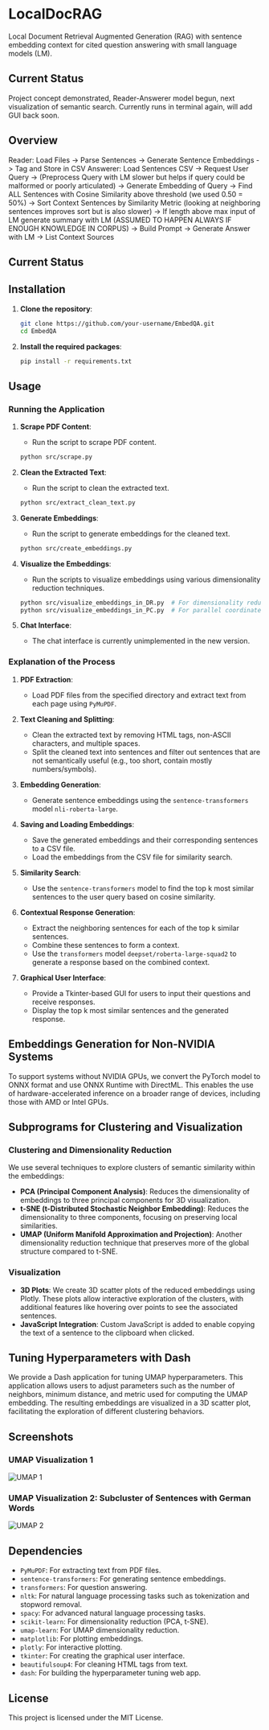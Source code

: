 # LocalDocRAG

Local Document Retrieval Augmented Generation (RAG) with sentence embedding context for cited question answering with small language models (LM).

## Current Status

Project concept demonstrated, Reader-Answerer model begun, next visualization of semantic search. Currently runs in terminal again, will add GUI back soon.

## Overview

Reader: Load Files -> Parse Sentences -> Generate Sentence Embeddings -> Tag and Store in CSV
Answerer: Load Sentences CSV -> Request User Query -> (Preprocess Query with LM slower but helps if query could be malformed or poorly articulated) -> Generate Embedding of Query -> Find ALL Sentences with Cosine Similarity above threshold (we used 0.50 = 50%) -> Sort Context Sentences by Similarity Metric (looking at neighboring sentences improves sort but is also slower) -> If length above max input of LM generate summary with LM (ASSUMED TO HAPPEN ALWAYS IF ENOUGH KNOWLEDGE IN CORPUS) -> Build Prompt -> Generate Answer with LM -> List Context Sources

## Current Status

## Installation

1. **Clone the repository**:

    ```sh
    git clone https://github.com/your-username/EmbedQA.git
    cd EmbedQA
    ```

2. **Install the required packages**:

    ```sh
    pip install -r requirements.txt
    ```

## Usage

### Running the Application

1. **Scrape PDF Content**:
    - Run the script to scrape PDF content.

    ```sh
    python src/scrape.py
    ```

2. **Clean the Extracted Text**:
    - Run the script to clean the extracted text.

    ```sh
    python src/extract_clean_text.py
    ```

3. **Generate Embeddings**:
    - Run the script to generate embeddings for the cleaned text.

    ```sh
    python src/create_embeddings.py
    ```

4. **Visualize the Embeddings**:
    - Run the scripts to visualize embeddings using various dimensionality reduction techniques.

    ```sh
    python src/visualize_embeddings_in_DR.py  # For dimensionality reduction visualization
    python src/visualize_embeddings_in_PC.py  # For parallel coordinates visualization
    ```

5. **Chat Interface**:
    - The chat interface is currently unimplemented in the new version.

### Explanation of the Process

1. **PDF Extraction**:
    - Load PDF files from the specified directory and extract text from each page using `PyMuPDF`.

2. **Text Cleaning and Splitting**:
    - Clean the extracted text by removing HTML tags, non-ASCII characters, and multiple spaces.
    - Split the cleaned text into sentences and filter out sentences that are not semantically useful (e.g., too short, contain mostly numbers/symbols).

3. **Embedding Generation**:
    - Generate sentence embeddings using the `sentence-transformers` model `nli-roberta-large`.

4. **Saving and Loading Embeddings**:
    - Save the generated embeddings and their corresponding sentences to a CSV file.
    - Load the embeddings from the CSV file for similarity search.

5. **Similarity Search**:
    - Use the `sentence-transformers` model to find the top k most similar sentences to the user query based on cosine similarity.

6. **Contextual Response Generation**:
    - Extract the neighboring sentences for each of the top k similar sentences.
    - Combine these sentences to form a context.
    - Use the `transformers` model `deepset/roberta-large-squad2` to generate a response based on the combined context.

7. **Graphical User Interface**:
    - Provide a Tkinter-based GUI for users to input their questions and receive responses.
    - Display the top k most similar sentences and the generated response.

## Embeddings Generation for Non-NVIDIA Systems

To support systems without NVIDIA GPUs, we convert the PyTorch model to ONNX format and use ONNX Runtime with DirectML. This enables the use of hardware-accelerated inference on a broader range of devices, including those with AMD or Intel GPUs.

## Subprograms for Clustering and Visualization

### Clustering and Dimensionality Reduction

We use several techniques to explore clusters of semantic similarity within the embeddings:

- **PCA (Principal Component Analysis)**: Reduces the dimensionality of embeddings to three principal components for 3D visualization.
- **t-SNE (t-Distributed Stochastic Neighbor Embedding)**: Reduces the dimensionality to three components, focusing on preserving local similarities.
- **UMAP (Uniform Manifold Approximation and Projection)**: Another dimensionality reduction technique that preserves more of the global structure compared to t-SNE.

### Visualization

- **3D Plots**: We create 3D scatter plots of the reduced embeddings using Plotly. These plots allow interactive exploration of the clusters, with additional features like hovering over points to see the associated sentences.
- **JavaScript Integration**: Custom JavaScript is added to enable copying the text of a sentence to the clipboard when clicked.

## Tuning Hyperparameters with Dash

We provide a Dash application for tuning UMAP hyperparameters. This application allows users to adjust parameters such as the number of neighbors, minimum distance, and metric used for computing the UMAP embedding. The resulting embeddings are visualized in a 3D scatter plot, facilitating the exploration of different clustering behaviors.

## Screenshots

### UMAP Visualization 1

![UMAP 1](screenshots/umap1.png)

### UMAP Visualization 2: Subcluster of Sentences with German Words

![UMAP 2](screenshots/umap2.png)

## Dependencies

- `PyMuPDF`: For extracting text from PDF files.
- `sentence-transformers`: For generating sentence embeddings.
- `transformers`: For question answering.
- `nltk`: For natural language processing tasks such as tokenization and stopword removal.
- `spacy`: For advanced natural language processing tasks.
- `scikit-learn`: For dimensionality reduction (PCA, t-SNE).
- `umap-learn`: For UMAP dimensionality reduction.
- `matplotlib`: For plotting embeddings.
- `plotly`: For interactive plotting.
- `tkinter`: For creating the graphical user interface.
- `beautifulsoup4`: For cleaning HTML tags from text.
- `dash`: For building the hyperparameter tuning web app.

## License

This project is licensed under the MIT License.
